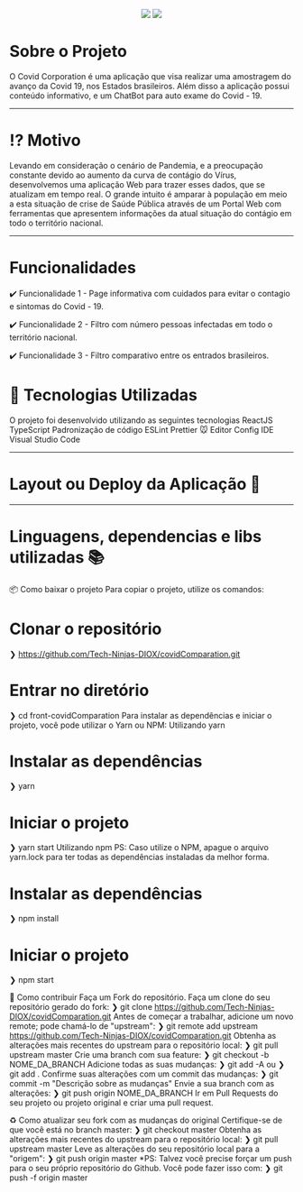 <p align="center"> <img src="https://img.shields.io/static/v1?label=React&message=framework&color=blue&style=for-the-badge&logo=React"/>
<img src="https://img.shields.io/static/v1?label=JavaScript&message=framework&color=blue&style=for-the-badge&logo=JavaScript"/></p>


<h1 align="justify"> Sobre o Projeto</h1>
O Covid Corporation é uma aplicação que visa realizar uma amostragem do avanço da Covid 19, nos Estados brasileiros. Além disso a aplicação possui conteúdo informativo, e um ChatBot para auto exame do Covid - 19.

---

<h1 align="justify"> ⁉️ Motivo</h1>
Levando em consideração o cenário de Pandemia, e a preocupação constante devido ao aumento da curva de contágio do Vírus, desenvolvemos uma aplicação Web para trazer esses dados, que se atualizam em tempo real.
O grande intuito é amparar à população em meio a esta situação de crise de Saúde Pública através de um Portal Web com ferramentas que apresentem informações da atual situação do contágio em todo o território nacional. 

----

<h1 align="justify"> Funcionalidades</h1>

<p> ✔️ Funcionalidade 1 - Page informativa com cuidados para evitar o contagio e sintomas do Covid - 19.</p> 

<p> ✔️ Funcionalidade 2 - Filtro com número pessoas infectadas em todo o território nacional.</p> 

<p> ✔️ Funcionalidade 3 - Filtro comparativo entre os entrados brasileiros. </p> 



<h1 align="justify">🚀 Tecnologias Utilizadas</h1>
O projeto foi desenvolvido utilizando as seguintes tecnologias
ReactJS
TypeScript
Padronização de código
ESLint
Prettier
🐭 Editor Config
IDE
Visual Studio Code

----
<h1> Layout ou Deploy da Aplicação 💨 </h1>

----

<h1> Linguagens, dependencias e libs utilizadas 📚 </h1>




📦 Como baixar o projeto
Para copiar o projeto, utilize os comandos:
 # Clonar o repositório
  ❯ https://github.com/Tech-Ninjas-DIOX/covidComparation.git

  # Entrar no diretório
  ❯ cd front-covidComparation
Para instalar as dependências e iniciar o projeto, você pode utilizar o Yarn ou NPM:
Utilizando yarn
 # Instalar as dependências
  ❯ yarn

  # Iniciar o projeto
  ❯ yarn start
Utilizando npm
PS: Caso utilize o NPM, apague o arquivo yarn.lock para ter todas as dependências instaladas da melhor forma.
 # Instalar as dependências
  ❯ npm install

  # Iniciar o projeto
  ❯ npm start

🔗 Como contribuir
Faça um Fork do repositório.
Faça um clone do seu repositório gerado do fork:
❯ git clone https://github.com/Tech-Ninjas-DIOX/covidComparation.git
Antes de começar a trabalhar, adicione um novo remote; pode chamá-lo de "upstream":
❯ git remote add upstream https://github.com/Tech-Ninjas-DIOX/covidComparation.git
Obtenha as alterações mais recentes do upstream para o repositório local:
❯ git pull upstream master
Crie uma branch com sua feature:
❯ git checkout -b NOME_DA_BRANCH
Adicione todas as suas mudanças:
❯ git add -A ou ❯ git add .
Confirme suas alterações com um commit das mudanças:
❯ git commit -m "Descrição sobre as mudanças"
Envie a sua branch com as alterações:
❯ git push origin NOME_DA_BRANCH
Ir em Pull Requests do seu projeto ou projeto original e criar uma pull request.

♻️ Como atualizar seu fork com as mudanças do original
Certifique-se de que você está no branch master:
❯ git checkout master
Obtenha as alterações mais recentes do upstream para o repositório local:
❯ git pull upstream master
Leve as alterações do seu repositório local para a "origem":
❯ git push origin master
*PS: Talvez você precise forçar um push para o seu próprio repositório do Github. Você pode fazer isso com:
❯ git push -f origin master

